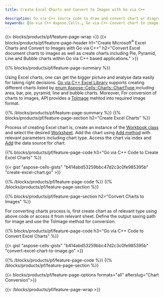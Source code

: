 ```yaml
---
title: Create Excel Charts and Convert to Images with Go via C++

description: Go via C++ source code to draw and convert chart or diagram in Microsoft Excel using Go via C++ Library
keywords: [Go via C++ Aspose.Cells., Go via C++ Convert chart to image., Go via C++ Save chart to image., Go via C++ chart to image., create charts in Go via C++., insert charts in Go via C++., manage charts in Go via C++]
---
```



{{< blocks/products/pf/feature-page-wrap >}}
{{< blocks/products/pf/feature-page-header h1="Create Microsoft<sup>&reg;</sup> Excel Charts and Convert to Images with Go via C++" h2="Convert Excel document charts to images as well as create charts including Pie, Pyramid, Line and Bubble charts within Go via C++ based applications." >}}

{{% blocks/products/pf/feature-page-summary %}}

Using Excel charts, one can get the bigger picture and analyse data easily for taking right decisions. [Go via C++ Excel Library](/cells/go-cpp/) supports creating different charts listed by [enum Aspose::Cells::Charts::ChartType
](https://reference.aspose.com/cells/go-cpp/charttype/) including area, bar, pie, pyramid, line and bubble charts. Moreover, For conversion of charts to images, API provides a [ToImage](https://reference.aspose.com/cells/go-cpp/chart/toimage_string/) mehtod into required image format.

{{% /blocks/products/pf/feature-page-summary  %}}
{{% blocks/products/pf/feature-page-section  h2="Create Excel Charts" %}}

Process of creating Excel chart is, create an instance of the [Workbook class](https://reference.aspose.com/cells/go-cpp/workbook/) and select the desired [Worksheet](https://reference.aspose.com/cells/go-cpp/worksheet/). Add the chart using [Add method](https://reference.aspose.com/cells/go-cpp/chartcollection/addfloatingchart/) with relevant parameters including chart type. Access the chart via index and [Add](https://reference.aspose.com/cells/go-cpp/seriescollection/add_string_bool_bool/) the data source for chart.

{{% blocks/products/pf/feature-page-code h3="Go via C++ Code to Create Excel Charts" %}}

{{< gist "aspose-cells-gists" "b414abd53259bbc47d2c3c0fe985395b" "create-excel-chart.go" >}}

{{% /blocks/products/pf/feature-page-code  %}}
{{% /blocks/products/pf/feature-page-section %}}

{{% blocks/products/pf/feature-page-section  h2="Convert Charts to Images" %}}


For converting charts process is, first create chart as of relevant type using above code or access it from relevant sheet. Define the output saving path for image and use the ToImage method for conversion.


{{% blocks/products/pf/feature-page-code h3="Go via C++ Code to Convert Excel Charts" %}}

{{< gist "aspose-cells-gists" "b414abd53259bbc47d2c3c0fe985395b" "convert-excel-chart-to-image.go" >}}

{{% /blocks/products/pf/feature-page-code  %}}
{{% /blocks/products/pf/feature-page-section %}}

{{< blocks/products/pf/feature-page-options formats="all" afterslug="Chart Conversion">}}


{{< /blocks/products/pf/feature-page-wrap >}}